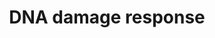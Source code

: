 ---
annotations:
- type: Pathway Ontology
  value: DNA damage response pathway
authors:
- MaintBot
- Mkutmon
- Susan
description: This is the first pathway out of two pathways which deals with DNA damage
  response. It has two central gene products (ATM and ATR) which are connected to
  the sources of DNA damage (in blue). The two central genes can be divides furthermore
  into their most important genes. In the ATM pathway are the most important genes
  TP53 and CHEK2 and on the other hand in the ATR pathway is this CHEK1.  If it is
  not mentioned different, the processes take place in the cell cytoplasm. The goal
  of this first pathway is to give an overview of the most important gene products,
  processes and changes in the cell condition through the DNA damage response pathway
  and at the same time to keep it clearly arranged
last-edited: 2019-09-17
organisms:
- Sus scrofa
redirect_from:
- /index.php/Pathway:WP1579
- /instance/WP1579
schema-jsonld:
- '@context': https://schema.org/
  '@id': https://wikipathways.github.io/pathways/WP1579.html
  '@type': Dataset
  creator:
    '@type': Organization
    name: WikiPathways
  description: This is the first pathway out of two pathways which deals with DNA
    damage response. It has two central gene products (ATM and ATR) which are connected
    to the sources of DNA damage (in blue). The two central genes can be divides furthermore
    into their most important genes. In the ATM pathway are the most important genes
    TP53 and CHEK2 and on the other hand in the ATR pathway is this CHEK1.  If it
    is not mentioned different, the processes take place in the cell cytoplasm. The
    goal of this first pathway is to give an overview of the most important gene products,
    processes and changes in the cell condition through the DNA damage response pathway
    and at the same time to keep it clearly arranged
  keywords:
  - CDKN1A
  - CDK2
  - remodelling
  - Caffeine
  - DNA repair
  - CHEK2
  - RAD51
  - CDK4
  - Estradiol
  - GADD45G
  - FANCD2
  - CCND1
  - Senescence
  - PRKDC
  - c-Myc
  - GADD45A
  - BID
  - CDK1
  - CREB
  - RAD9A
  - ATRIP
  - CASP9
  - BRCA1
  - TLK1
  - BAX
  - checkpoint
  - H2AFX
  - CCNE1
  - PMAIP1
  - Chromatin
  - NBN
  - damage prevention
  - DNA damage ATM dependent
  - CASP3
  - ATR
  - CASP8
  - CCNB3
  - SFN
  - CCND2
  - TP53
  - BBC3
  - SESN1
  - MRE11
  - RFC
  - RAD1
  - APAF1
  - PML
  - CCNB2
  - RPA2
  - RAD50
  - TP53AIP1
  - RB1
  - ABL1
  - CHEK1
  - RAD17
  - RRM2B
  - DDB2
  - Cell Cyle progression
  - CDC25A
  - ATM
  - RAD52
  - DNA repair and
  - Cell Cycle
  - GADD45B
  - CCNE2
  - 7-hydroxystaurosporine
  - Apoptosis
  - SMC1A
  - CYCS
  - CDKN1B
  - Cell survival
  - E2F1
  - TNFRSF10B
  - HUS1
  - PIDD
  - TLK2
  - G2/M checkpoint
  - FAS
  - G2/M
  - CCND3
  - CCNB1
  - CDK5
  - CDK6
  - CDC25C
  license: CC0
  name: DNA damage response
seo: CreativeWork
title: DNA damage response
wpid: WP1579
---